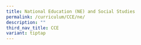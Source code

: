 ```yaml
---
title: National Education (NE) and Social Studies
permalink: /curriculum/CCE/ne/
description: ""
third_nav_title: CCE
variant: tiptap
---
```

<p></p>